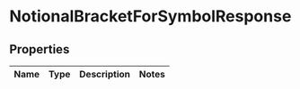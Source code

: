 

# NotionalBracketForSymbolResponse


## Properties

| Name | Type | Description | Notes |
|------------ | ------------- | ------------- | -------------|



